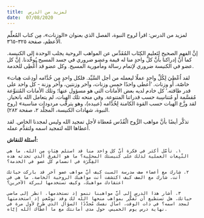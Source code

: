 ```yaml
---
title:  لمزيد من الدرس
date:  07/08/2020
---
```


لمزيد من الدرس: اقرأ لروح النبوة، الفصل الذي بعنوان «الوزنات»، مِن كتاب المُعلِّم الأعظم، صفحة ٣٢٥-٣٦٥.

إنَّ الفهم الصحيح لِتَعليم الكِتَاب المُقَدَّس عن المواهب الروحية يجلب الوحدة إلى الكنيسة. كما أنَّ إدراكنا بأنَّ كلَّ واحدٍ منا له قيمة وعضو ضروري في جسد المسيح يُوحِّدنا. إنَّ كل عضو في الكنيسة ضروري لإتمام رسالة ومأمورية المسيح. وكل عضو قد أُعْطِى للخدمة.

«لقد اُعْطِيَ لِكُلِّ واحدٍ عملًا ليعمله من أجل السَّيِّد. فلكل واحدٍ مِن خُدَّامه أودِعَت هِبات خاصّة، أو وزنات. ’أعطى واحدًا خمس وزنات، وآخر وزنتين، وآخر وزنة - كل واحد على قدر طاقته.’ كل خادم لديه بعض الأمانات التي هو مسؤول عنها؛ وتلك الأمانات المُتنوِّعة مُقسَّمة أو مُتناسِبة حسب قدراتنا المتنوعة. وفي منحه تلك الهبات، لم يتعامل الله بانحياز. لقد وزَّع الهبات حسب القوة الكامنة لِخُدَّامه (عبيده)، وهو يترقَّب مردودات مناسبة» (روح النبوة، شهادات الكنيسة، المجلَّد ٢، صفحة ٢٨٢).

تذكَّر أيضًا بأنَّ مواهب الرُّوح الْقُدُس مُعطاة لأجل تمجيد الله وليس لمجدنا الخاص. لقد أعطاها الله لتمجيد اسمه ولتقدُّم عمله.

**أسئلة للنقاش:**

`١. تأمَّل أكثر في فكرة أنَّ كل واحد منا قد استلم هِبَاتٍ مِن الله. ما هي التَّبِعات العملية لذلك على كنيستك المحلية؟ ما هو الفرق الذي تحدثه هذه الفِكْرَة في انضمام كل عضو في الخدمة؟`

`٢. شارك مع أعضاء صف مدرسة السبت كيف أنَّ مواهب عضو آخر قد باركت حياتك أنت. شارك مع الصف كيف اكتشفت أنت مواهبك الروحية الخاصة. ما هي في اعتقادك مواهبك، وكيف تستخدمها لبركة الآخرين؟`

`٣. أشار هذا الدرس إلى أنَّ مواهبنا تنمو إذ نستخدمها. انظر إلى ماضي حياتك. هل تستطيع أن تُفكِّر بمواهب منحها الله لك وقد توسَّعت إذ استخدمتها لمجد اسمه؟ في ذات الوقت، اسأل نفسك مُجدَّدًا السؤال الذي طُرِحَ لأول مرة في نهاية درس يوم الخميس، حول مدى أمانتك مع ما أعطاك الله إيَّاه.`